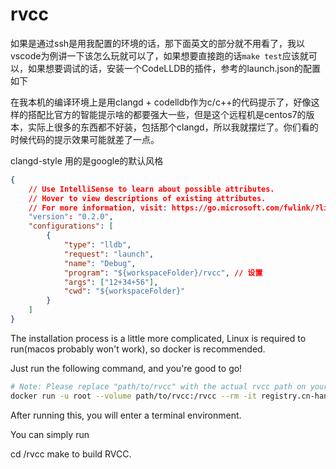 # rvcc

如果是通过ssh是用我配置的环境的话，那下面英文的部分就不用看了，我以vscode为例讲一下该怎么玩就可以了，如果想要直接跑的话`make test`应该就可以，如果想要调试的话，安装一个CodeLLDB的插件，参考的launch.json的配置如下

在我本机的编译环境上是用clangd + codelldb作为c/c++的代码提示了，好像这样的搭配比官方的智能提示啥的都要强大一些，但是这个远程机是centos7的版本，实际上很多的东西都不好装，包括那个clangd，所以我就摆烂了。你们看的时候代码的提示效果可能就差了一点。

clangd-style 用的是google的默认风格
```json
{
    // Use IntelliSense to learn about possible attributes.
    // Hover to view descriptions of existing attributes.
    // For more information, visit: https://go.microsoft.com/fwlink/?linkid=830387
    "version": "0.2.0",
    "configurations": [
        {
            "type": "lldb",
            "request": "launch",
            "name": "Debug",
            "program": "${workspaceFolder}/rvcc", // 设置
            "args": ["12+34+56"],
            "cwd": "${workspaceFolder}"
        }
    ]
}
```

The installation process is a little more complicated, Linux is required to run(macos probably won't work), so docker is recommended.

Just run the following command, and you're good to go!
```sh
# Note: Please replace "path/to/rvcc" with the actual rvcc path on your computer.
docker run -u root --volume path/to/rvcc:/rvcc --rm -it registry.cn-hangzhou.aliyuncs.com/dailycoding/rvcc
```

After running this, you will enter a terminal environment.

You can simply run

cd /rvcc
make
to build RVCC.
